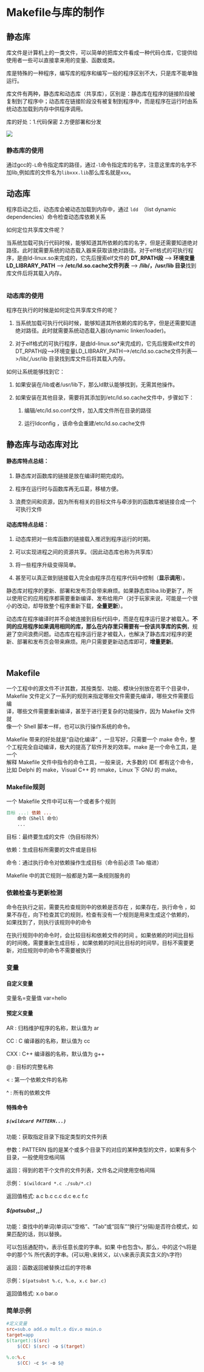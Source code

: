 # Makefile与库的制作


## 静态库

库文件是计算机上的一类文件，可以简单的把库文件看成一种代码仓库，它提供给使用者一些可以直接拿来用的变量、函数或类。 

库是特殊的一种程序，编写库的程序和编写一般的程序区别不大，只是库不能单独运行。  

库文件有两种，静态库和动态库（共享库），区别是：静态库在程序的链接阶段被复制到了程序中；动态库在链接阶段没有被复制到程序中，而是程序在运行时由系统动态加载到内存中供程序调用。  

库的好处：1.代码保密 2.方便部署和分发

![](https://i0.hdslb.com/bfs/album/f0c218a3bd675d2e36dbb4f7244fd6a035c1c248.png)

### 静态库的使用

通过gcc的`-L`命令指定库的路径，通过`-l`命令指定库的名字，注意这里库的名字不加lib,例如库的文件名为`libxxx.lib`那么库名就是`xxx`。

## 动态库

程序启动之后，动态库会被动态加载到内存中，通过 `ldd `（list dynamic  dependencies）命令检查动态库依赖关系  

如何定位共享库文件呢？  

当系统加载可执行代码时候，能够知道其所依赖的库的名字，但是还需要知道绝对路径。此时就需要系统的动态载入器来获取该绝对路径。对于elf格式的可执行程序，是由ld-linux.so来完成的，它先后搜索elf文件的 **DT_RPATH段** ——> **环境变量LD_LIBRARY_PATH** ——> **/etc/ld.so.cache文件列表** ——> **/lib/，/usr/lib 目录**找到库文件后将其载入内存。

<img src="https://i0.hdslb.com/bfs/album/7becce9fdd2551f092508729af91976812e7a01e.png@1e_1c.webp" title="" alt="" data-align="center">

### 动态库的使用

程序在执行的时候是如何定位共享库文件的呢？

1) 当系统加载可执行代码时候，能够知道其所依赖的库的名字，但是还需要知道绝对路径。此时就需要系统动态载入器(dynamic linker/loader)。

2) 对于elf格式的可执行程序，是由ld-linux.so*来完成的，它先后搜索elf文件的 DT_RPATH段—>环境变量LD_LIBRARY_PATH—>/etc/ld.so.cache文件列表—>/lib/,/usr/lib 目录找到库文件后将其载入内存。

如何让系统能够找到它：

1. 如果安装在/lib或者/usr/lib下，那么ld默认能够找到，无需其他操作。

2. 如果安装在其他目录，需要将其添加到/etc/ld.so.cache文件中，步骤如下：
   
   1. 编辑/etc/ld.so.conf文件，加入库文件所在目录的路径
   
   2. 运行ldconfig ，该命令会重建/etc/ld.so.cache文件

## 静态库与动态库对比

#### 静态库特点总结：

1. 静态库对函数库的链接是放在编译时期完成的。

2. 程序在运行时与函数库再无瓜葛，移植方便。

3. 浪费空间和资源，因为所有相关的目标文件与牵涉到的函数库被链接合成一个可执行文件

#### 动态库特点总结：

1. 动态库把对一些库函数的链接载入推迟到程序运行的时期。

2. 可以实现进程之间的资源共享。（因此动态库也称为共享库）

3. 将一些程序升级变得简单。

4. 甚至可以真正做到链接载入完全由程序员在程序代码中控制（**显示调用**）。

静态库对程序的更新、部署和发布页会带来麻烦。如果静态库liba.lib更新了，所以使用它的应用程序都需要重新编译、发布给用户（对于玩家来说，可能是一个很小的改动，却导致整个程序重新下载，**全量更新**）。

动态库在程序编译时并不会被连接到目标代码中，而是在程序运行是才被载入。**不同的应用程序如果调用相同的库，那么在内存里只需要有一份该共享库的实例**，规避了空间浪费问题。动态库在程序运行是才被载入，也解决了静态库对程序的更新、部署和发布页会带来麻烦。用户只需要更新动态库即可，**增量更新**。

<img src="https://i0.hdslb.com/bfs/album/cd1f80953668fafd7611f2a2f6843835d16cd1cc.png" title="" alt="" data-align="center">

<img src="https://i0.hdslb.com/bfs/album/bec8136ab4a21b6e79cd57db0b1ea80511f51dde.png" title="" alt="" data-align="center">

## Makefile

一个工程中的源文件不计其数，其按类型、功能、模块分别放在若干个目录中，Makefile 文件定义了一系列的规则来指定哪些文件需要先编译，哪些文件需要后编  
译，哪些文件需要重新编译，甚至于进行更复杂的功能操作，因为 Makefile 文件就  
像一个 Shell 脚本一样，也可以执行操作系统的命令。  

Makefile 带来的好处就是“自动化编译” ，一旦写好，只需要一个 make 命令，整  
个工程完全自动编译，极大的提高了软件开发的效率。make 是一个命令工具，是一个  
解释 Makefile 文件中指令的命令工具，一般来说，大多数的 IDE 都有这个命令，  
比如 Delphi 的 make，Visual C++ 的 nmake，Linux 下 GNU 的 make。

### Makefile规则

一个 Makefile 文件中可以有一个或者多个规则  

```makefile
目标 ...: 依赖 ... 
    命令（Shell 命令）
    ...
```

目标：最终要生成的文件（伪目标除外）  

依赖：生成目标所需要的文件或是目标  

 命令：通过执行命令对依赖操作生成目标（命令前必须 Tab 缩进）  

Makefile 中的其它规则一般都是为第一条规则服务的

### 依赖检查与更新检测

命令在执行之前，需要先检查规则中的依赖是否存在 ，如果存在，执行命令  ，如果不存在，向下检查其它的规则，检查有没有一个规则是用来生成这个依赖的， 如果找到了，则执行该规则中的命令  

在执行规则中的命令时，会比较目标和依赖文件的时间 。如果依赖的时间比目标的时间晚，需要重新生成目标 ，如果依赖的时间比目标的时间早，目标不需要更新，对应规则中的命令不需要被执行

### 变量

#### 自定义变量

变量名=变量值  var=hello  

#### 预定义变量

AR : 归档维护程序的名称，默认值为 ar

CC : C 编译器的名称，默认值为 cc

CXX : C++ 编译器的名称，默认值为 g++

@ : 目标的完整名称

< : 第一个依赖文件的名称  

^ : 所有的依赖文件

#### 特殊命令

##### `$(wildcard PATTERN...)`

功能：获取指定目录下指定类型的文件列表  

参数：PATTERN 指的是某个或多个目录下的对应的某种类型的文件，如果有多个目录，一般使用空格间隔 

返回：得到的若干个文件的文件列表，文件名之间使用空格间隔  

 示例： `$(wildcard *.c ./sub/*.c) `

返回值格式: a.c b.c c.c d.c e.c f.c

##### $(patsubst <pattern>,<replacement>,<text>)

功能：查找<text>中的单词(单词以“空格”、“Tab”或“回车”“换行”分隔)是否符合模式<pattern>，如果匹配的话，则以<replacement>替换。  

<pattern>可以包括通配符`%`，表示任意长度的字串。如果<replacement>  中也包含`%`，那么，<replacement>中的这个`%`将是<pattern>中的那个%  所代表的字串。(可以用`\`来转义，以`\%`来表示真实含义的`%`字符)  

返回：函数返回被替换过后的字符串  

示例：`$(patsubst %.c, %.o, x.c bar.c)  `

返回值格式: x.o bar.o

### 简单示例

```makefile
#定义变量
src=sub.o add.o mult.o div.o main.o
target=app
$(target):$(src)
    $(CC) $(src) -o $(target)

%.o:%.c
    $(CC) -c $< -o $@
```

